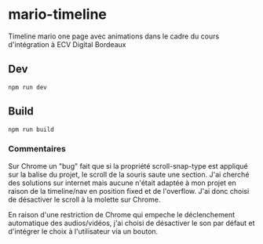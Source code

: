 # mario-timeline
Timeline mario one page avec animations dans le cadre du cours d'intégration à ECV Digital Bordeaux

## Dev

```
npm run dev
```

## Build

```
npm run build
```

### Commentaires
Sur Chrome un "bug" fait que si la propriété scroll-snap-type est appliqué sur la balise <html> du projet, le scroll de la souris saute une section.
J'ai cherché des solutions sur internet mais aucune n'était adaptée à mon projet en raison de la timeline/nav en position fixed et de l'overflow.
J'ai donc choisi de désactiver le scroll à la molette sur Chrome.

En raison d'une restriction de Chrome qui empeche le déclenchement automatique des audios/vidéos, j'ai choisi de désactiver le son par défaut et d'intégrer le choix à l'utilisateur via un bouton.
